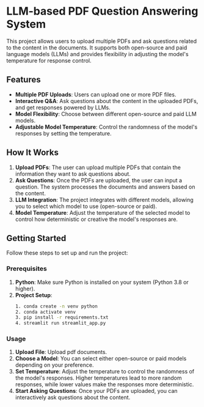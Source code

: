  # LLM-based PDF Question Answering System

This project allows users to upload multiple PDFs and ask questions related to the content in the documents. It supports both open-source and paid language models (LLMs) and provides flexibility in adjusting the model's temperature for response control. 

## Features

- **Multiple PDF Uploads**: Users can upload one or more PDF files.
- **Interactive Q&A**: Ask questions about the content in the uploaded PDFs, and get responses powered by LLMs.
- **Model Flexibility**: Choose between different open-source and paid LLM models.
- **Adjustable Model Temperature**: Control the randomness of the model's responses by setting the temperature.

## How It Works

1. **Upload PDFs**: The user can upload multiple PDFs that contain the information they want to ask questions about.
2. **Ask Questions**: Once the PDFs are uploaded, the user can input a question. The system processes the documents and answers based on the content.
3. **LLM Integration**: The project integrates with different models, allowing you to select which model to use (open-source or paid).
4. **Model Temperature**: Adjust the temperature of the selected model to control how deterministic or creative the model's responses are.

## Getting Started

Follow these steps to set up and run the project:

### Prerequisites

1. **Python**: Make sure Python is installed on your system (Python 3.8 or higher).
2. **Project Setup**: 
   ```bash
   1. conda create -n venv python
   2. conda activate venv
   3. pip install -r requirements.txt
   4. streamlit run streamlit_app.py 
   
### Usage
1. **Upload File**: Upload pdf documents.
2. **Choose a Model**: You can select either open-source or paid models depending on your preference.
3. **Set Temperature**: Adjust the temperature to control the randomness of the model's responses. Higher temperatures lead to more random responses, while lower values make the responses more deterministic.
4. **Start Asking Questions**: Once your PDFs are uploaded, you can interactively ask questions about the content.